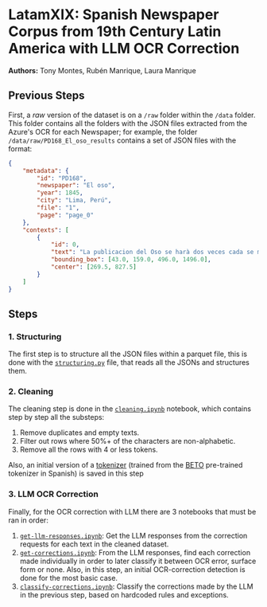 # LatamXIX: Spanish Newspaper Corpus from 19th Century Latin America with LLM OCR Correction

**Authors:** Tony Montes, Rubén Manrique, Laura Manrique

## Previous Steps

First, a *raw* version of the dataset is on a `/raw` folder within the `/data` folder. This folder contains all the folders with the JSON files extracted from the Azure's OCR for each Newspaper; for example, the folder `/data/raw/PD168_El_oso_results` contains a set of JSON files with the format:

```json
{
	"metadata": {
		"id": "PD168",
		"newspaper": "El oso",
		"year": 1845,
		"city": "Lima, Perú",
		"file": "1",
		"page": "page_0"
	},
	"contexts": [
		{
			"id": 0,
			"text": "La publicacion del Oso se harà dos veces cada se mana, y constará de un pliego en cuarto ; ofreciendo à mas sus redactores, dar los gravados oportunos, siempre que loexija el asuntode que trate. Redactado por un Num. 8. TEMA del Periodico. POLITICA MILITAR. OCTAVA SESION. Abierta la sesion á las dore y un minuto de la noche , 25 de Febrero de 1845 , con asistencia de todos los Señores Representantes, se leyó y aprobó la acta de la Asamblea anterior , ménos en lo tocante à la torre del Convento de Santo Domingo, punto que quedó para ventilarse en mejor ocasion. En seguida se dió cuenta de una nota del Ejecutivo , referente à que urjía la necesidad de organizar un Ejército ; pues decia el Excmo. Decano: - \"Un poder sin bayonetas vale tanto como un cero puesto á la izquierda.\" ",
			"bounding_box": [43.0, 159.0, 496.0, 1496.0],
			"center": [269.5, 827.5]
		}
    ]
}
```

## Steps 

### 1. Structuring

The first step is to structure all the JSON files within a parquet file, this is done with the [`structuring.py`](./structuring.py) file, that reads all the JSONs and structures them.

### 2. Cleaning

The cleaning step is done in the [`cleaning.ipynb`](./cleaning.ipynb) notebook, which contains step by step all the substeps:

1. Remove duplicates and empty texts.
2. Filter out rows where 50%+ of the characters are non-alphabetic.
3. Remove all the rows with 4 or less tokens.

Also, an initial version of a [tokenizer](./data/tokenizer/) (trained from the [BETO](https://huggingface.co/dccuchile/bert-base-spanish-wwm-cased) pre-trained tokenizer in Spanish) is saved in this step

### 3. LLM OCR Correction

Finally, for the OCR correction with LLM there are 3 notebooks that must be ran in order:

1. [`get-llm-responses.ipynb`](./correcting/get-llm-responses.ipynb): Get the LLM responses from the correction requests for each text in the cleaned dataset.
2. [`get-corrections.ipynb`](./correcting/get-corrections.ipynb): From the LLM responses, find each correction made individually in order to later classify it between OCR error, surface form or none. Also, in this step, an initial OCR-correction detection is done for the most basic case.
3. [`classify-corrections.ipynb`](./correcting/classify-corrections.ipynb): Classify the corrections made by the LLM in the previous step, based on hardcoded rules and exceptions.


